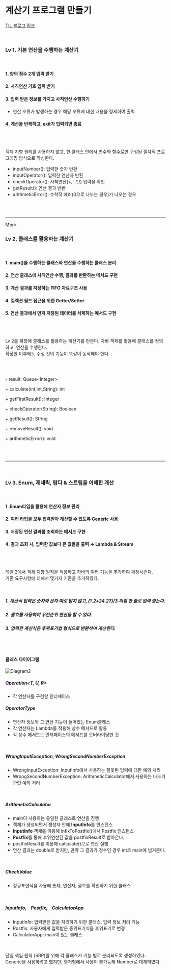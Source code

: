 # 계산기 프로그램 만들기
[TIL 블로그 링크](https://rvrlo.tistory.com/entry/TIL-2-3%EC%A3%BC%EC%B0%A8-%EA%B3%BC%EC%A0%9C-%EA%B3%84%EC%82%B0%EA%B8%B0-%EB%A7%8C%EB%93%A4%EA%B8%B0)

<br>

### Lv 1. 기본 연산을 수행하는 계산기

<br>

#### 1. 양의 정수 2개 입력 받기
#### 2. 사칙연산 기호 입력 받기
#### 3. 입력 받은 정보를 가지고 사칙연산 수행하기
- 연산 오류가 발생하는 경우 해당 오류에 대한 내용을 정제하여 출력
#### 4. 계산을 반복하고, exit가 입력되면 종료

<br><br>

객체 지향 원리를 사용하지 않고, 한 클래스 안에서 변수와 함수로만 구성된 절차적 프로그래밍 방식으로 작성한다.
- inputNumber(): 입력한 숫자 반환
- inputOperator(): 입력한 연산자 반환
- checkOperator(): 사칙연산(+,-,*,/) 입력을 확인
- getResult(): 연산 결과 반환
- arithmeticError(): 수학적 에러(0으로 나누는 경우)가 나오는 경우

<br><br><hr>Mbr>

### Lv 2. 클래스를 활용하는 계산기

<br>

#### 1. main()을 수행하는 클래스와 연산을 수행하는 클래스 분리
#### 2. 연산 클래스에 사칙연산 수행, 결과를 반환하는 메서드 구현
#### 3. 계산 결과를 저장하는 FIFO 자료구조 사용
#### 4. 컬렉션 필드 접근을 위한 Getter/Setter
#### 5. 연산 결과에서 먼저 저장된 데이터를 삭제하는 메서드 구현

<br><br>

Lv 2를 확장해 클래스를 활용하는 계산기를 만든다. 자바 객체를 활용해 클래스를 정의하고, 연산을 수행한다. <br>
확장한 이후에도 수정 전의 기능이 똑같이 동작해야 한다.

<br><br>

<p>- result: Queue&ltInteger&gt</p>
<p>+ calculate(int,int,String): int</p>
<p>+ getFirstResult(): Integer</p>
<p>+ checkOperator(String): Boolean</p>
<p>+ getResult(): String</p>
<p>+ removeResult(): void</p>
<p>+ arithmeticError(): void</p>

<br><br><hr><br>

### Lv 3. Enum, 제네릭, 람다 & 스트림을 이해한 계산

<br>

#### 1. Enum타입을 활용해 연산자 정보 관리
#### 2. 여러 타입을 모두 입력받아 계산할 수 있도록 Generic 사용
#### 3. 저장된 연산 결과를 조회하는 메서드 구현
#### 4. 결과 조회 시, 입력한 값보다 큰 값들을 출력 → Lambda & Stream

<br><br>

레벨 2에서 객체 지향 원칙을 적용하고 자바의 여러 기능을 추가하여 확장시킨다. <br>
기존 요구사항에 더해서 몇가지 기준을 추가하였다.

<br>

##### 1. 계산식 입력은 숫자와 문자 따로 받지 않고, (1.2+24.27)/3 처럼 한 줄로 입력 받는다.
##### 2. 괄호를 사용하여 우선순위 연산을 할 수 있다.
##### 3. 입력한 계산식은 후위표기법 형식으로 변환하여 계산한다.

<br><br>

#### 클래스 다이어그램

![Diagram2](https://github.com/user-attachments/assets/bc807431-7a49-4444-8e24-c4e2b33124aa)


##### <interface> Operation<T, U, R>
- 각 연산자를 구현할 인터페이스

##### <Enum> OperatorType
- 연산자 정보와 그 연산 기능이 들어있는 Enum클래스
- 각 연산자는 Lambda를 적용해 상수 메서드로 활용
- 각 상수 메서드는 인터페이스의 메서드를 오버라이딩한 것

<br>

##### WrongInputException, WrongSecondNumberException
- WrongInputException: InputInfo에서 사용하는 잘못된 입력에 대한 예외 처리
- WrongSecondNumberException: ArithmeticCalculator에서 사용하는 나누기 관련 예외 처리
  
<br>

##### ArithmeticCalculator<T>
- main이 사용하는 유일한 클래스로 연산을 진행
- 객체가 생성되면서 생성자 안에 **InputInfo**를 인스턴스
- **InputInfo** 객체를 이용해 infixToPostfix()에서 Postfix 인스턴스
- **Postfix**를 통해 후위연산된 값을 postfixResult로 받아온다.
- postfixResult를 이용해 calculate()으로 연산 실행
- 연산 결과는 double로 받지만, 만약 그 결과가 정수인 경우 int로 main에 넘겨준다.

<br>

##### CheckValue
- 정규표현식을 사용해 숫자, 연산자, 괄호를 확인하기 위한 클래스

<br>

##### InputInfo,　Postfix,　CalculatorApp
- InputInfo: 입력받은 값을 처리하기 위한 클래스, 입력 정보 처리 기능
- Postfix: 사용자에게 입력받은 중위표기식을 후위표기로 변경
- CalculatorApp: main이 있는 클래스

<br>

단일 책임 원칙 (SRP)를 위해 각 클래스가 기능 별로 분리되도록 생성하였다. <br>
Generic을 사용하려고 했지만, 열거형에서 사용이 불가능해 Number로 대체하였다.

<br><br><br><br>
